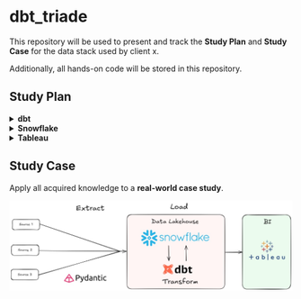 # dbt_triade

This repository will be used to present and track the **Study Plan** and **Study Case** for the data stack used by client x.

Additionally, all hands-on code will be stored in this repository.

## Study Plan

<details>
<summary><strong>dbt</strong></summary>

### Goal

- Prepare for **dbt Analytics Engineering Certification,** and and deepen knowledge of dbt concepts and tools.

### Timeline

- Duration: 3 to 4 weeks
- Dedication: 10 to 12 hours per week
- Theoretical study and hands-on projects

### Study Materials

- **Book:** _Analytics Engineering With SQL And DBT_
- **Video Course:** _dbt Course_ <https://learn.getdbt.com>
- **Resources:* _dbt Labs Tests and guides_

### Study Tracking

- [x]  <s>Chapter 1: Analytics Engineering</s> 

- [ ]  Chapter 2: Data Modeling for Analytics

- [ ]  Chapter 3: SQL for Analytics

- [ ]  Chapter 4: Data Transformation with dbt

- [ ]  Chapter 5: dbt Advanced Topics

- [ ]  Chapter 6: Building an End-to-End Analytics Engineering Use Case

(link to git repo, if applicable)

</details>

<details>
<summary><strong>Snowflake</strong></summary>

Ipson Lorem

</details>

<details>

<summary><strong>Tableau</strong></summary>

Ipson Lorem

</details>

## Study Case

Apply all acquired knowledge to a **real-world case study**.

![alt text](study_case_draw.jpg)
